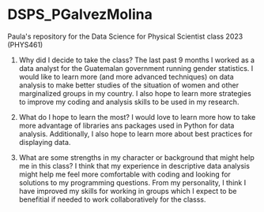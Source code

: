# DSPS_PGalvezMolina
Paula's repository for the Data Science for Physical Scientist class 2023 (PHYS461)

1. Why did I decide to take the class?
   The last past 9 months I worked as a data analyst for the Guatemalan government running gender statistics. I would like to learn more (and more advanced techniques) on data analysis to make better studies of the situation of women and other marginalized groups in my country. I also hope to learn more strategies to improve my coding and analysis skills to be used in my research.

2. What do I hope to learn the most?
   I would love to learn more how to take more advantage of libraries ans packages used in Python for data analysis. Additionally, I also hope to learn more about best practices for displaying data.

3. What are some strengths in my character or background that might help me in this class?
   I think that my experience in descriptive data analysis might help me feel more comfortable with coding and looking for solutions to my programming questions. From my personality, I think I have improved my skills for working in groups which I expect to be benefitial if needed to work collaboratively for the classs. 
